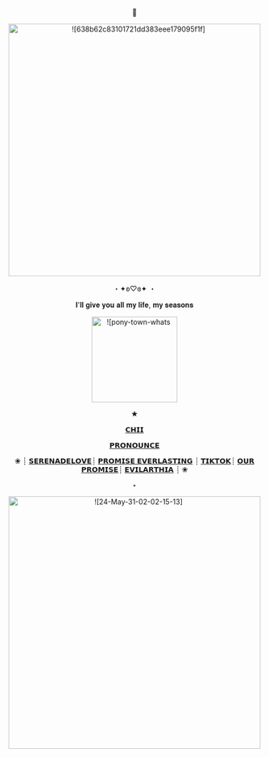 
<p align="center">
  🌸
  <p align="center">
  <img width="500" src="https://github.com/PinkFlowerUniverse/PinkFlowerUniverse/assets/170179384/7ecb2f81-b56d-4735-b7c9-d13dd72e7db3" alt = ![638b62c83101721dd383eee179095f1f]>
</p>
 <p align="center">
 ・✦ʚ♡ɞ✦ ・
 <p align="center">
𝐈'𝐥𝐥 𝐠𝐢𝐯𝐞 𝐲𝐨𝐮 𝐚𝐥𝐥 𝐦𝐲 𝐥𝐢𝐟𝐞, 𝐦𝐲 𝐬𝐞𝐚𝐬𝐨𝐧𝐬
 <p align="center">
  <img width="170" src="https://github.com/PinkFlowerUniverse/PinkFlowerUniverse/assets/170179384/a3ff0b07-ca34-4732-aa0a-813aa5ce2860" alt = ![pony-town-whats the used of feeling blue-sit-hearts-blush-8x]>
    </p>
  <p align="center"> 
★ 
   <p align="center"> 
      <a href="https://rentry.co/TheStrawberryChii" target="[M]"<strong>𝗖𝗛𝗜𝗜</strong></a>
     <p align="center"> 
    <a href="https://en.pronouns.page/@TheStrawberryCHI" target="[M]"<strong>𝗣𝗥𝗢𝗡𝗢𝗨𝗡𝗖𝗘</strong></a>
        <p align="center"> 
❀  ┊   <a href="https://rentry.co/SerenadeLove"target="[M]"<strong>𝗦𝗘𝗥𝗘𝗡𝗔𝗗𝗘𝗟𝗢𝗩𝗘</strong></a>┊ <a href="https://github.com/PromiseEverlasting" target="[M]"<strong>𝗣𝗥𝗢𝗠𝗜𝗦𝗘 𝗘𝗩𝗘𝗥𝗟𝗔𝗦𝗧𝗜𝗡𝗚</strong></a> ┊ <a href="https://www.tiktok.com/@venti_islife"target="[M]"<strong>𝗧𝗜𝗞𝗧𝗢𝗞</strong></a>┊ <a href="https://www.wattpad.com/user/chikomikolome"target="[M]"<strong>𝗢𝗨𝗥 𝗣𝗥𝗢𝗠𝗜𝗦𝗘</strong></a>┊ <a href="https://rentry.co/evilarthia"target="[M]"<strong>𝗘𝗩𝗜𝗟𝗔𝗥𝗧𝗛𝗜𝗔</strong></a> ┊ ❀
            <p align="center"> 
⋆ 
              
<p align="center">
  <img width="500" src="https://github.com/PinkFlowerUniverse/PinkFlowerUniverse/assets/170179384/98a9a5e9-e647-4f0c-bfe1-4baa781a4fc3" alt = ![24-May-31-02-02-15-13]>
</p>

